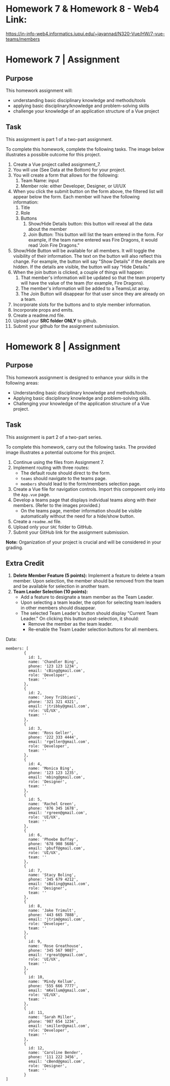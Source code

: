 # Homework 7 & Homework 8 - Web4 Link:
https://in-info-web4.informatics.iupui.edu/~jayannad/N320-Vue/HW/7-vue-teams/members


# Homework 7 | Assignment

## Purpose

This homework assignment will:

- understanding basic disciplinary knowledge and methods/tools
- applying basic disciplinary/knowledge and problem-solving skills
- challenge your knowledge of an application structure of a Vue project

## Task

This assignment is part 1 of a two-part assignment.

To complete this homework, complete the following tasks. The image below illustrates a possible outcome for this project.

1. Create a Vue project called assignment_7.
2. You will use (See Data at the Bottom) for your project.
3. You will create a form that allows for the following:
   1. Team Name: input
   2. Member role: either Developer, Designer, or UI/UX
4. When you click the submit button on the form above, the filtered list will appear below the form. Each member will have the following information:
   1. Title
   2. Role
   3. Buttons
      1. Show/Hide Details button: this button will reveal all the data about the member
      2. Join Button: This button will list the team entered in the form. For example, if the team name entered was Fire Dragons, it would read 'Join Fire Dragons."
5. Show/Hide Button will be available for all members. It will toggle the visibility of their information. The text on the button will also reflect this change. For example, the button will say "Show Details" if the details are hidden. If the details are visible, the button will say "Hide Details."
6. When the join button is clicked, a couple of things will happen:
   1. That member's information will be updated so that the team property will have the value of the team (for example, Fire Dragons).
   2. The member's information will be added to a TeamsList array.
   3. The Join Button will disappear for that user since they are already on a team.
7. Incorporate slots for the buttons and to style member information.
8. Incorporate props and emits.
9. Create a readme.md file.
10. Upload your **SRC folder ONLY** to github.
11. Submit your github for the assignment submission.


# Homework 8 | Assignment

## Purpose
This homework assignment is designed to enhance your skills in the following areas:
- Understanding basic disciplinary knowledge and methods/tools.
- Applying basic disciplinary knowledge and problem-solving skills.
- Challenging your knowledge of the application structure of a Vue project.

## Task
This assignment is part 2 of a two-part series.

To complete this homework, carry out the following tasks. The provided image illustrates a potential outcome for this project.

1. Continue using the files from Assignment 7.
2. Implement routing with three routes:
   - The default route should direct to the form.
   - `teams` should navigate to the teams page.
   - `members` should lead to the form/members selection page.
3. Create a Vue file for navigation controls. Import this component only into the `App.vue` page.
4. Develop a teams page that displays individual teams along with their members. (Refer to the images provided.)
   - On the teams page, member information should be visible automatically without the need for a hide/show button.
5. Create a `readme.md` file.
6. Upload only your `SRC` folder to GitHub.
7. Submit your GitHub link for the assignment submission.

**Note:** Organization of your project is crucial and will be considered in your grading.

## Extra Credit
1. **Delete Member Feature (5 points):** Implement a feature to delete a team member. Upon selection, the member should be removed from the team and be available for selection in another team.
2. **Team Leader Selection (10 points):**
   - Add a feature to designate a team member as the Team Leader.
   - Upon selecting a team leader, the option for selecting team leaders in other members should disappear.
   - The selected Team Leader's button should display "Current Team Leader." On clicking this button post-selection, it should:
      - Remove the member as the team leader.
      - Re-enable the Team Leader selection buttons for all members.


Data:
```
members: [
        {
          id: 1,
          name: 'Chandler Bing',
          phone: '123 123 1234',
          email: 'cBing@gmail.com',
          role: 'Developer',
          team: ''
        },
        {
          id: 2,
          name: 'Joey Tribbiani',
          phone: '321 321 4321',
          email: 'jtribby@gmail.com',
          role: 'UI/UX',
          team: ''
        },
        {
          id: 3,
          name: 'Ross Geller',
          phone: '222 333 4444',
          email: 'rgeller@gmail.com',
          role: 'Developer',
          team: ''
        },
        {
          id: 4,
          name: 'Monica Bing',
          phone: '123 123 1235',
          email: 'mbing@gmail.com',
          role: 'Designer',
          team: ''
        },
        {
          id: 5,
          name: 'Rachel Green',
          phone: '876 345 1678',
          email: 'rgreen@gmail.com',
          role: 'UI/UX',
          team: ''
        },
        {
          id: 6,
          name: 'Phoebe Buffay',
          phone: '678 908 5686',
          email: 'pbuff@gmail.com',
          role: 'UI/UX',
          team: ''
        },
        {
          id: 7,
          name: 'Stacy Boling',
          phone: '345 679 4212',
          email: 'sBoling@gmail.com',
          role: 'Designer',
          team: ''
        },
        {
          id: 8,
          name: 'Jake Trimult',
          phone: '443 665 7888',
          email: 'jtrim@gmail.com',
          role: 'Developer',
          team: ''
        },
        {
          id: 9,
          name: 'Rose Greathouse',
          phone: '345 567 9087',
          email: 'rgreat@gmail.com',
          role: 'UI/UX',
          team: ''
        },
        {
          id: 10,
          name: 'Mindy Kellum',
          phone: '555 666 7777',
          email: 'mKellum@gmail.com',
          role: 'UI/UX',
          team: ''
        },
        {
          id: 11,
          name: 'Sarah Miller',
          phone: '987 654 1234',
          email: 'smiller@gmail.com',
          role: 'Developer',
          team: ''
        },
        {
          id: 12,
          name: 'Caroline Bender',
          phone: '111 222 3456',
          email: 'cBend@gmail.com',
          role: 'Designer',
          team: ''
        }
]
```

